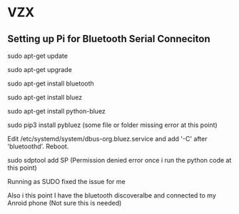 # VZX

## Setting up Pi for Bluetooth Serial Conneciton

sudo apt-get update

sudo apt-get upgrade

sudo apt-get install bluetooth

sudo apt-get install bluez

sudo apt-get install python-bluez

sudo pip3 install pybluez (some file or folder missing error at this point)

Edit /etc/systemd/system/dbus-org.bluez.service and add '-C' after 'bluetoothd'. Reboot.

sudo sdptool add SP (Permission denied error once i run the python code at this point)

Running as SUDO fixed the issue for me

Also i this point I have the bluetooth discoveralbe and connected to my Anroid phone (Not sure this is needed)
